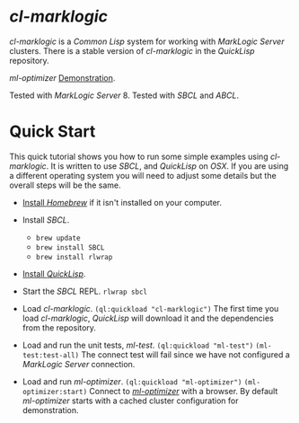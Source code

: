 # *cl-marklogic*
*cl-marklogic* is a *Common Lisp* system for working with *MarkLogic Server* clusters. There is a stable version of *cl-marklogic* in the *QuickLisp* repository.

*ml-optimizer* [Demonstration](http://opsresearch.com/demo/ml-optimizer/).

Tested with *MarkLogic Server* 8.
Tested with *SBCL* and *ABCL*.

# Quick Start

This quick tutorial shows you how to run some simple examples using *cl-marklogic*. It is written to use *SBCL*, and *QuickLisp* on *OSX*. If you are using a different operating system you will need to adjust some details but the overall steps will be the same.

* [Install *Homebrew*](http://brew.sh) if it isn't installed on your computer. 

* Install *SBCL*.
  * `brew update`
  * `brew install SBCL`
  * `brew install rlwrap`

* [Install *QuickLisp*](https://www.quicklisp.org/beta/#installation). 

* Start the *SBCL* REPL.
  `rlwrap sbcl`

* Load *cl-marklogic*.
  `(ql:quickload "cl-marklogic")`
  The first time you load *cl-marklogic*, *QuickLisp* will download it and the dependencies from the repository.

* Load and run the unit tests, *ml-test*.
  `(ql:quickload "ml-test")`
  `(ml-test:test-all)`
  The connect test will fail since we have not configured a *MarkLogic Server* connection. 

* Load and run *ml-optimizer*.
  `(ql:quickload "ml-optimizer")`
  `(ml-optimizer:start)`
  Connect to [*ml-optimizer*](http://localhost:9001) with a browser. By default *ml-optimizer* starts with a cached cluster configuration for demonstration.



